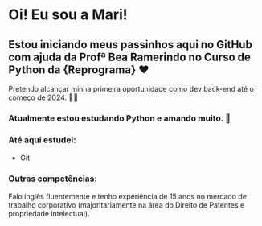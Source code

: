 # Oi! Eu sou a Mari! 
## Estou iniciando meus passinhos aqui no GitHub com ajuda da Profª Bea Ramerindo no Curso de Python da {Reprograma} ♥

Pretendo alcançar minha primeira oportunidade como dev back-end até o começo de 2024. 🤞🏾 

### Atualmente estou estudando Python e amando muito. 💜 

### Até aqui estudei:
- Git  <img src="https://cdn.jsdelivr.net/gh/devicons/devicon/icons/git/git-original.svg" width="15"/> 

### Outras competências:

Falo inglês fluentemente e tenho experiência de 15 anos no mercado de trabalho corporativo (majoritariamente na área do Direito de Patentes e propriedade intelectual). 
